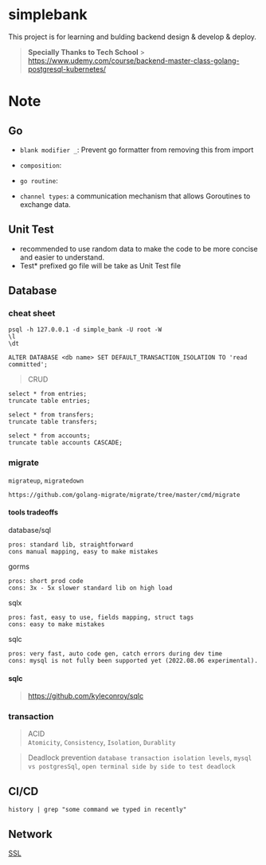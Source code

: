 # simplebank

This project is for learning and bulding backend design & develop & deploy.

> **Specially Thanks to Tech School** > https://www.udemy.com/course/backend-master-class-golang-postgresql-kubernetes/

# Note

## Go

- `blank modifier _`: Prevent go formatter from removing this from import

- `composition`:

- `go routine`:

- `channel types`: a communication mechanism that allows Goroutines to exchange data.

## Unit Test

- recommended to use random data to make the code to be more concise and easier to understand.
- Test\* prefixed go file will be take as Unit Test file

## Database

### cheat sheet

```
psql -h 127.0.0.1 -d simple_bank -U root -W
\l
\dt

ALTER DATABASE <db name> SET DEFAULT_TRANSACTION_ISOLATION TO 'read committed';

```

> CRUD

```
select * from entries;
truncate table entries;

select * from transfers;
truncate table transfers;

select * from accounts;
truncate table accounts CASCADE;
```

### migrate

`migrateup`, `migratedown`

```
https://github.com/golang-migrate/migrate/tree/master/cmd/migrate

```

#### tools tradeoffs

database/sql

```
pros: standard lib, straightforward
cons manual mapping, easy to make mistakes
```

gorms

```
pros: short prod code
cons: 3x - 5x slower standard lib on high load

```

sqlx

```
pros: fast, easy to use, fields mapping, struct tags
cons: easy to make mistakes
```

sqlc

```
pros: very fast, auto code gen, catch errors during dev time
cons: mysql is not fully been supported yet (2022.08.06 experimental).
```

#### sqlc

> https://github.com/kyleconroy/sqlc

### transaction

> ACID  
> `Atomicity`, `Consistency`, `Isolation`, `Durablity`

> Deadlock prevention
> `database transaction isolation levels`, `mysql vs postgresSql`, `open terminal side by side to test deadlock`

## CI/CD

```
history | grep "some command we typed in recently"
```

## Network

[SSL](https://www.cloudflare.com/learning/ssl/what-is-ssl/)
